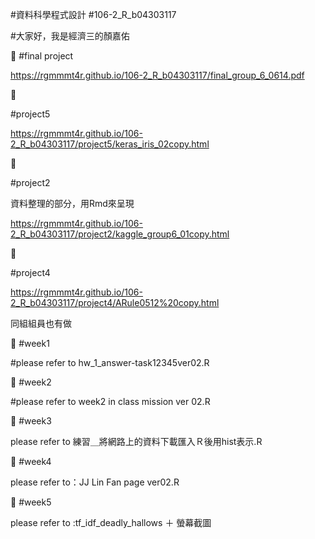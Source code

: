 #資料科學程式設計
#106-2_R_b04303117


#大家好，我是經濟三的顏嘉佑

:school_satchel:
#final project

https://rgmmmt4r.github.io/106-2_R_b04303117/final_group_6_0614.pdf

:school_satchel:

#project5

https://rgmmmt4r.github.io/106-2_R_b04303117/project5/keras_iris_02copy.html

:school_satchel:

#project2

資料整理的部分，用Rmd來呈現

https://rgmmmt4r.github.io/106-2_R_b04303117/project2/kaggle_group6_01copy.html

:school_satchel:

#project4

https://rgmmmt4r.github.io/106-2_R_b04303117/project4/ARule0512%20copy.html

同組組員也有做

:school_satchel:
#week1

#please refer to hw_1_answer-task12345ver02.R

:school_satchel:
#week2


#please refer to week2 in class mission ver 02.R

:school_satchel:
#week3

please refer to 練習＿將網路上的資料下載匯入Ｒ後用hist表示.R

:school_satchel:
#week4

please refer to：JJ Lin Fan page ver02.R

:school_satchel:
#week5

please refer to :tf_idf_deadly_hallows ＋ 螢幕截圖






